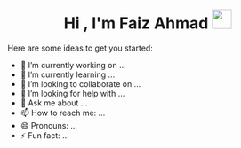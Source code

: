 <h1 align="center">Hi , I'm Faiz Ahmad <img src="https://media.giphy.com/media/hvRJCLFzcasrR4ia7z/giphy.gif" width="35"></h1>



Here are some ideas to get you started:

- 🔭 I’m currently working on ...
- 🌱 I’m currently learning ...
- 👯 I’m looking to collaborate on ...
- 🤔 I’m looking for help with ...
- 💬 Ask me about ...
- 📫 How to reach me: ...
- 😄 Pronouns: ...
- ⚡ Fun fact: ...
